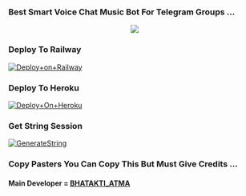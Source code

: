 ### Best Smart Voice Chat Music Bot For Telegram Groups ...


<p align="center"><a href="https://t.me/ABOUT_BHATAKTI"><img src="https://telegra.ph/file/aee355efd6fff9f05f1ad.jpg"></a></p>




### Deploy To Railway

[![Deploy+on+Railway](https://railway.app/button.svg)](https://railway.app/new/template?template=https://github.com/MrAdityaXD/AdityaPlayer&envs=API_ID,API_HASH,BOT_TOKEN,STRING_SESSION)


### Deploy To Heroku

[![Deploy+On+Heroku](https://www.herokucdn.com/deploy/button.svg)](https://heroku.com/deploy?template=https://github.com/King98179253/BHATAKTIMUSIC)



### Get String Session

[![GenerateString](https://img.shields.io/badge/repl.it-generateString-yellowgreen)](https://replit.com/@AdityaHalder/StringSession)



### Copy Pasters You Can Copy This But Must Give Credits ...

#### Main Developer = [BHATAKTI_ATMA](t.me/ZINDA_H_TU_MERE_LIYE_HEART_HACK)

